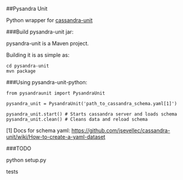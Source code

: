 ##Pysandra Unit

Python wrapper for [cassandra-unit](https://github.com/jsevellec/cassandra-unit)

###Build pysandra-unit jar:

pysandra-unit is a Maven project.

Building it is as simple as:

    cd pysandra-unit
    mvn package


###Using pysandra-unit-python:

    from pysandraunit import PysandraUnit

    pysandra_unit = PysandraUnit('path_to_cassandra_schema.yaml[1]')

    pysandra_unit.start() # Starts cassandra server and loads schema
    pysandra_unit.clean() # Cleans data and reload schema

[1] Docs for schema yaml: https://github.com/jsevellec/cassandra-unit/wiki/How-to-create-a-yaml-dataset

###TODO

python setup.py

tests
